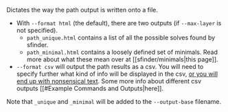 Dictates the way the path output is written onto a file.
- With `--format html` (the default), there are two outputs (if `--max-layer` is not specified).
	- `path_unique.html` contains a list of all the possible solves found by sfinder.
	- `path_minimal.html` contains a loosely defined set of minimals. Read more about what these mean over at [[sfinder/minimals|this page]].
- `--format csv` will output the path results as a csv. You will need to specify further what kind of info will be displayed in the csv, <u>or you will end up with nonsensical text</u>. Some more info about different csv outputs [[#Example Commands and Outputs|here]].

Note that ``_unique`` and ``_minimal`` will be added to the ``--output-base`` filename.